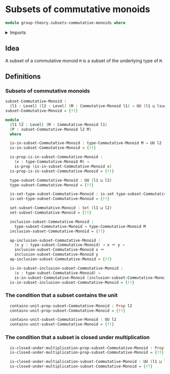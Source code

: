 # Subsets of commutative monoids

```agda
module group-theory.subsets-commutative-monoids where
```

<details><summary>Imports</summary>

```agda
open import foundation.identity-types
open import foundation.propositions
open import foundation.sets
open import foundation.universe-levels

open import group-theory.commutative-monoids
open import group-theory.subsets-monoids
```

</details>

## Idea

A subset of a commutative monoid `M` is a subset of the underlying type of `M`.

## Definitions

### Subsets of commutative monoids

```agda
subset-Commutative-Monoid :
  {l1 : Level} (l2 : Level) (M : Commutative-Monoid l1) → UU (l1 ⊔ lsuc l2)
subset-Commutative-Monoid = {!!}

module _
  {l1 l2 : Level} (M : Commutative-Monoid l1)
  (P : subset-Commutative-Monoid l2 M)
  where

  is-in-subset-Commutative-Monoid : type-Commutative-Monoid M → UU l2
  is-in-subset-Commutative-Monoid = {!!}

  is-prop-is-in-subset-Commutative-Monoid :
    (x : type-Commutative-Monoid M) →
    is-prop (is-in-subset-Commutative-Monoid x)
  is-prop-is-in-subset-Commutative-Monoid = {!!}

  type-subset-Commutative-Monoid : UU (l1 ⊔ l2)
  type-subset-Commutative-Monoid = {!!}

  is-set-type-subset-Commutative-Monoid : is-set type-subset-Commutative-Monoid
  is-set-type-subset-Commutative-Monoid = {!!}

  set-subset-Commutative-Monoid : Set (l1 ⊔ l2)
  set-subset-Commutative-Monoid = {!!}

  inclusion-subset-Commutative-Monoid :
    type-subset-Commutative-Monoid → type-Commutative-Monoid M
  inclusion-subset-Commutative-Monoid = {!!}

  ap-inclusion-subset-Commutative-Monoid :
    (x y : type-subset-Commutative-Monoid) → x ＝ y →
    inclusion-subset-Commutative-Monoid x ＝
    inclusion-subset-Commutative-Monoid y
  ap-inclusion-subset-Commutative-Monoid = {!!}

  is-in-subset-inclusion-subset-Commutative-Monoid :
    (x : type-subset-Commutative-Monoid) →
    is-in-subset-Commutative-Monoid (inclusion-subset-Commutative-Monoid x)
  is-in-subset-inclusion-subset-Commutative-Monoid = {!!}
```

### The condition that a subset contains the unit

```agda
  contains-unit-prop-subset-Commutative-Monoid : Prop l2
  contains-unit-prop-subset-Commutative-Monoid = {!!}

  contains-unit-subset-Commutative-Monoid : UU l2
  contains-unit-subset-Commutative-Monoid = {!!}
```

### The condition that a subset is closed under multiplication

```agda
  is-closed-under-multiplication-prop-subset-Commutative-Monoid : Prop (l1 ⊔ l2)
  is-closed-under-multiplication-prop-subset-Commutative-Monoid = {!!}

  is-closed-under-multiplication-subset-Commutative-Monoid : UU (l1 ⊔ l2)
  is-closed-under-multiplication-subset-Commutative-Monoid = {!!}
```
